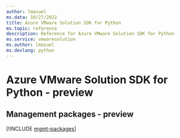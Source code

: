 ```yaml
---
author: lmazuel
ms.data: 10/27/2022
title: Azure VMware Solution SDK for Python
ms.topic: reference
description: Reference for Azure VMware Solution SDK for Python
ms.service: vmwaresolution
ms.author: lmazuel
ms.devlang: python
---
```

# Azure VMware Solution SDK for Python - preview

## Management packages - preview
[!INCLUDE [mgmt-packages](vmware-solution-mgmt-index.md)]